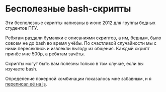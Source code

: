 Бесполезные bash-скрипты
========================

Эти бесполезные скрипты написаны в июне 2012 для группы бедных студентов ПГУ.

Ребятам раздали бумажки с описаниями скриптов, а им, бедным, было совсем не до bash во время учёбы. По счастливой случайности мы с ними пересеклись и извлекли выгоду из общения. Каждый скрипт принёс мне 500р, а ребятам зачёты.

Скрипты могут быть вам полезны только в том случае, если вы изучаете bash.

Определение покерной комбинации показалось мне забавным, и я [переписал её на js](http://isqua.github.io/useless-bash-scripts/).

